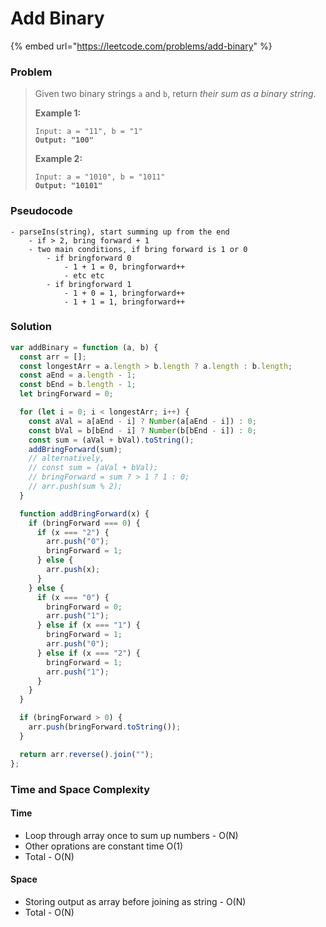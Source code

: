 # Add Binary

{% embed url="https://leetcode.com/problems/add-binary" %}

### Problem

> Given two binary strings `a` and `b`, return _their sum as a binary string_.
>
> &#x20;
>
> **Example 1:**
>
> <pre><code>Input: a = "11", b = "1"
> <strong>Output: "100"</strong></code></pre>
>
> **Example 2:**
>
> <pre><code>Input: a = "1010", b = "1011"
> <strong>Output: "10101"</strong></code></pre>
>
>

### Pseudocode

```
- parseIns(string), start summing up from the end
    - if > 2, bring forward + 1
    - two main conditions, if bring forward is 1 or 0
        - if bringforward 0
            - 1 + 1 = 0, bringforward++
            - etc etc
        - if bringforward 1
            - 1 + 0 = 1, bringforward++
            - 1 + 1 = 1, bringforward++
```

### Solution

```javascript
var addBinary = function (a, b) {
  const arr = [];
  const longestArr = a.length > b.length ? a.length : b.length;
  const aEnd = a.length - 1;
  const bEnd = b.length - 1;
  let bringForward = 0;

  for (let i = 0; i < longestArr; i++) {
    const aVal = a[aEnd - i] ? Number(a[aEnd - i]) : 0;
    const bVal = b[bEnd - i] ? Number(b[bEnd - i]) : 0;
    const sum = (aVal + bVal).toString();
    addBringForward(sum);
    // alternatively,
    // const sum = (aVal + bVal);
    // bringForward = sum ? > 1 ? 1 : 0;
    // arr.push(sum % 2);
  }

  function addBringForward(x) {
    if (bringForward === 0) {
      if (x === "2") {
        arr.push("0");
        bringForward = 1;
      } else {
        arr.push(x);
      }
    } else {
      if (x === "0") {
        bringForward = 0;
        arr.push("1");
      } else if (x === "1") {
        bringForward = 1;
        arr.push("0");
      } else if (x === "2") {
        bringForward = 1;
        arr.push("1");
      }
    }
  }

  if (bringForward > 0) {
    arr.push(bringForward.toString());
  }

  return arr.reverse().join("");
};


```

### Time and Space Complexity

#### Time

* Loop through array once to sum up numbers - O(N)
* Other oprations are constant time O(1)
* Total - O(N)

#### Space

* Storing output as array before joining as string - O(N)
* Total - O(N)
